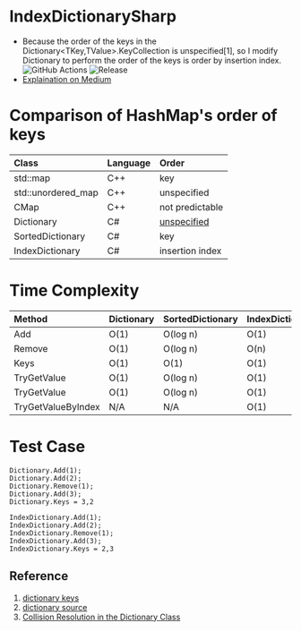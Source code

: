 # IndexDictionarySharp
- Because the order of the keys in the Dictionary<TKey,TValue>.KeyCollection is unspecified[1], so I modify Dictionary to perform the order of the keys is order by insertion index.![GitHub Actions](https://github.com/lag945/IndexDictionarySharp/workflows/.NET/badge.svg?branch=main) ![Release](https://img.shields.io/github/v/release/lag945/IndexDictionarySharp)
- [Explaination on Medium](https://medium.com/@lag945/c-dictionary-keys%E6%8E%92%E5%BA%8F%E6%B7%BA%E8%AB%87-58bfa45631d9)

# Comparison of HashMap's order of keys
| Class | Language | Order|
| :--- | :--- | :--- |
| std::map | C++ | key |
| std::unordered_map | C++ | unspecified |
| CMap | C++ | not predictable |
| Dictionary | C# | [unspecified](https://docs.microsoft.com/en-us/dotnet/api/system.collections.generic.dictionary-2.keys) |
| SortedDictionary | C# | key |
| IndexDictionary | C# | insertion index |


# Time Complexity
| Method | Dictionary | SortedDictionary| IndexDictionary|
| :--- | :--- | :--- |:--- |
| Add | O(1) | O(log n) | O(1) |
| Remove | O(1) | O(log n) | O(n) |
| Keys | O(1) | O(1) | O(1) |
| TryGetValue | O(1) | O(log n) | O(1) |
| TryGetValue | O(1) | O(log n) | O(1) |
| TryGetValueByIndex | N/A | N/A | O(1) |

# Test Case
```
Dictionary.Add(1);
Dictionary.Add(2);
Dictionary.Remove(1);
Dictionary.Add(3);
Dictionary.Keys = 3,2

IndexDictionary.Add(1);
IndexDictionary.Add(2);
IndexDictionary.Remove(1);
IndexDictionary.Add(3);
IndexDictionary.Keys = 2,3
```

## Reference
1. [dictionary keys](https://docs.microsoft.com/en-us/dotnet/api/system.collections.generic.dictionary-2.keys)
1. [dictionary source](https://github.com/microsoft/referencesource/blob/master/mscorlib/system/collections/generic/dictionary.cs)
1. [Collision Resolution in the Dictionary Class](https://docs.microsoft.com/en-us/previous-versions/ms379571)
